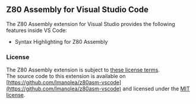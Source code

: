 ## Z80 Assembly for Visual Studio Code

The Z80 Assembly extension for Visual Studio provides the following features inside VS Code:

* Syntax Highlighting for Z80 Assembly

### License
The Z80 Assembly extension is subject to [these license terms](LICENSE).  
The source code to this extension is available on [https://github.com/Imanolea/z80asm-vscode](https://github.com/Imanolea/z80asm-vscode) and licensed under the [MIT license](LICENSE).  

